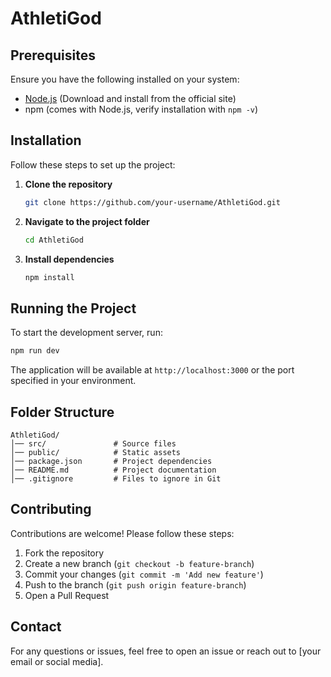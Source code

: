 # AthletiGod

## Prerequisites
Ensure you have the following installed on your system:
- [Node.js](https://nodejs.org/en) (Download and install from the official site)
- npm (comes with Node.js, verify installation with `npm -v`)

## Installation

Follow these steps to set up the project:

1. **Clone the repository**
   ```sh
   git clone https://github.com/your-username/AthletiGod.git
   ```

2. **Navigate to the project folder**
   ```sh
   cd AthletiGod
   ```

3. **Install dependencies**
   ```sh
   npm install
   ```

## Running the Project

To start the development server, run:
```sh
npm run dev
```

The application will be available at `http://localhost:3000` or the port specified in your environment.

## Folder Structure
```
AthletiGod/
│── src/               # Source files
│── public/            # Static assets
│── package.json       # Project dependencies
│── README.md          # Project documentation
│── .gitignore         # Files to ignore in Git
```

## Contributing
Contributions are welcome! Please follow these steps:
1. Fork the repository
2. Create a new branch (`git checkout -b feature-branch`)
3. Commit your changes (`git commit -m 'Add new feature'`)
4. Push to the branch (`git push origin feature-branch`)
5. Open a Pull Request
   
## Contact
For any questions or issues, feel free to open an issue or reach out to [your email or social media].


